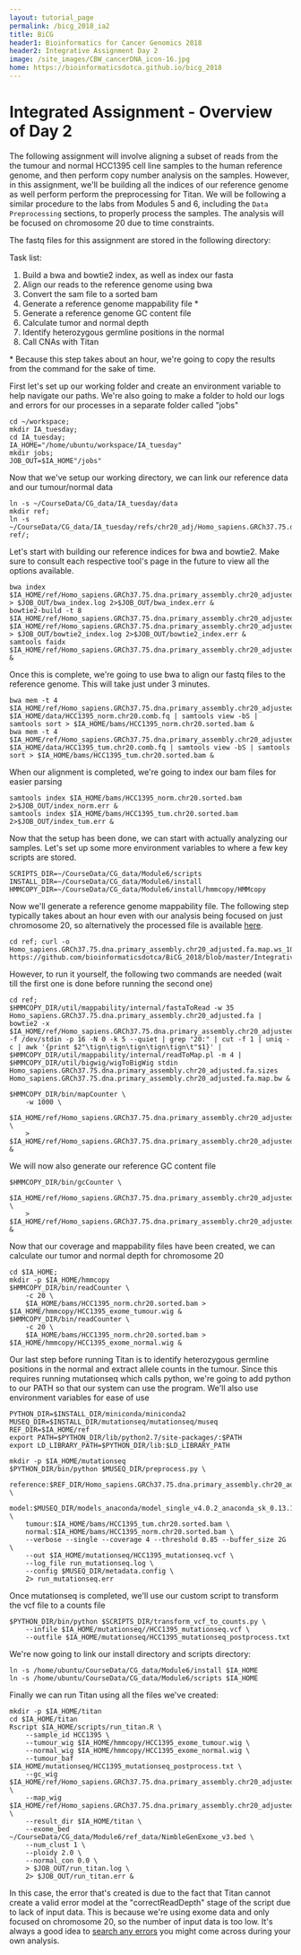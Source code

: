 ```yaml
---
layout: tutorial_page
permalink: /bicg_2018_ia2
title: BiCG
header1: Bioinformatics for Cancer Genomics 2018
header2: Integrative Assignment Day 2
image: /site_images/CBW_cancerDNA_icon-16.jpg
home: https://bioinformaticsdotca.github.io/bicg_2018
---
```


# Integrated Assignment - Overview of Day 2

The following assignment will involve aligning a subset of reads from the the tumour and normal HCC1395 cell line samples to the human reference genome, and then perform copy number analysis on the samples. However, in this assignment, we'll be building all the indices of our reference genome as well perform perform the preprocessing for Titan. We will be following a similar procedure to the labs from Modules 5 and 6, including the `Data Preprocessing` sections, to properly process the samples. The analysis will be focused on chromosome 20 due to time constraints.

The fastq files for this assignment are stored in the following directory:

Task list:  
1) Build a bwa and bowtie2 index, as well as index our fasta  
2) Align our reads to the reference genome using bwa  
3) Convert the sam file to a sorted bam  
4) Generate a reference genome mappability file \*  
5) Generate a reference genome GC content file  
6) Calculate tumor and normal depth  
7) Identify heterozygous germline positions in the normal  
8) Call CNAs with Titan  

\* Because this step takes about an hour, we're going to copy the results from the command for the sake of time.

First let's set up our working folder and create an environment variable to help navigate our paths. We're also going to make a folder to hold our logs and errors for our processes in a separate folder called "jobs"

```
cd ~/workspace;
mkdir IA_tuesday;
cd IA_tuesday;
IA_HOME="/home/ubuntu/workspace/IA_tuesday"
mkdir jobs;
JOB_OUT=$IA_HOME"/jobs"
```

Now that we've setup our working directory, we can link our reference data and our tumour/normal data

```
ln -s ~/CourseData/CG_data/IA_tuesday/data
mkdir ref;
ln -s ~/CourseData/CG_data/IA_tuesday/refs/chr20_adj/Homo_sapiens.GRCh37.75.dna.primary_assembly.chr20_adjusted.fa ref/;
```

Let's start with building our reference indices for bwa and bowtie2. Make sure to consult each respective tool's page in the future to view all the options available.

```
bwa index $IA_HOME/ref/Homo_sapiens.GRCh37.75.dna.primary_assembly.chr20_adjusted.fa > $JOB_OUT/bwa_index.log 2>$JOB_OUT/bwa_index.err &
bowtie2-build -t 8 $IA_HOME/ref/Homo_sapiens.GRCh37.75.dna.primary_assembly.chr20_adjusted.fa $IA_HOME/ref/Homo_sapiens.GRCh37.75.dna.primary_assembly.chr20_adjusted.fa > $JOB_OUT/bowtie2_index.log 2>$JOB_OUT/bowtie2_index.err &
samtools faidx $IA_HOME/ref/Homo_sapiens.GRCh37.75.dna.primary_assembly.chr20_adjusted.fa &
```

Once this is complete, we're going to use bwa to align our fastq files to the reference genome. This will take just under 3 minutes.

```
bwa mem -t 4 $IA_HOME/ref/Homo_sapiens.GRCh37.75.dna.primary_assembly.chr20_adjusted.fa $IA_HOME/data/HCC1395_norm.chr20.comb.fq | samtools view -bS | samtools sort > $IA_HOME/bams/HCC1395_norm.chr20.sorted.bam &
bwa mem -t 4 $IA_HOME/ref/Homo_sapiens.GRCh37.75.dna.primary_assembly.chr20_adjusted.fa $IA_HOME/data/HCC1395_tum.chr20.comb.fq | samtools view -bS | samtools sort > $IA_HOME/bams/HCC1395_tum.chr20.sorted.bam &
```

When our alignment is completed, we're going to index our bam files for easier parsing

```
samtools index $IA_HOME/bams/HCC1395_norm.chr20.sorted.bam 2>$JOB_OUT/index_norm.err &
samtools index $IA_HOME/bams/HCC1395_tum.chr20.sorted.bam 2>$JOB_OUT/index_tum.err &
```

Now that the setup has been done, we can start with actually analyzing our samples. Let's set up some more environment variables to where a few key scripts are stored.

```
SCRIPTS_DIR=~/CourseData/CG_data/Module6/scripts
INSTALL_DIR=~/CourseData/CG_data/Module6/install
HMMCOPY_DIR=~/CourseData/CG_data/Module6/install/hmmcopy/HMMcopy
```

Now we'll generate a reference genome mappability file. The following step typically takes about an hour even with our analysis being focused on just chromosome 20, so alternatively the processed file is available [here](https://github.com/bioinformaticsdotca/BiCG_2018/blob/master/IntegrativeAssignment2/Homo_sapiens.GRCh37.75.dna.primary_assembly.chr20_adjusted.fa.map.ws_1000.wig).

```
cd ref; curl -o Homo_sapiens.GRCh37.75.dna.primary_assembly.chr20_adjusted.fa.map.ws_1000.wig https://github.com/bioinformaticsdotca/BiCG_2018/blob/master/IntegrativeAssignment2/Homo_sapiens.GRCh37.75.dna.primary_assembly.chr20_adjusted.fa.map.ws_1000.wig
```

However, to run it yourself, the following two commands are needed (wait till the first one is done before running the second one)

```
cd ref;
$HMMCOPY_DIR/util/mappability/internal/fastaToRead -w 35 Homo_sapiens.GRCh37.75.dna.primary_assembly.chr20_adjusted.fa | bowtie2 -x $IA_HOME/ref/Homo_sapiens.GRCh37.75.dna.primary_assembly.chr20_adjusted.fa -f /dev/stdin -p 16 -N 0 -k 5 --quiet | grep "20:" | cut -f 1 | uniq -c | awk '{print $2"\tign\tign\tign\tign\tign\t"$1}' | $HMMCOPY_DIR/util/mappability/internal/readToMap.pl -m 4 | $HMMCOPY_DIR/util/bigwig/wigToBigWig stdin Homo_sapiens.GRCh37.75.dna.primary_assembly.chr20_adjusted.fa.sizes Homo_sapiens.GRCh37.75.dna.primary_assembly.chr20_adjusted.fa.map.bw &

$HMMCOPY_DIR/bin/mapCounter \
	-w 1000 \
	$IA_HOME/ref/Homo_sapiens.GRCh37.75.dna.primary_assembly.chr20_adjusted.fa.map.bw \
	> $IA_HOME/ref/Homo_sapiens.GRCh37.75.dna.primary_assembly.chr20_adjusted.fa.map.ws_1000.wig &
```

We will now also generate our reference GC content file

```
$HMMCOPY_DIR/bin/gcCounter \
	$IA_HOME/ref/Homo_sapiens.GRCh37.75.dna.primary_assembly.chr20_adjusted.fa \
	> $IA_HOME/ref/Homo_sapiens.GRCh37.75.dna.primary_assembly.chr20_adjusted.gc.wig &
```

Now that our coverage and mappability files have been created, we can calculate our tumor and normal depth for chromosome 20

```
cd $IA_HOME;
mkdir -p $IA_HOME/hmmcopy
$HMMCOPY_DIR/bin/readCounter \
	-c 20 \
	$IA_HOME/bams/HCC1395_norm.chr20.sorted.bam > $IA_HOME/hmmcopy/HCC1395_exome_tumour.wig &
$HMMCOPY_DIR/bin/readCounter \
	-c 20 \
	$IA_HOME/bams/HCC1395_norm.chr20.sorted.bam > $IA_HOME/hmmcopy/HCC1395_exome_normal.wig &
```

Our last step before running Titan is to identify heterozygous germline positions in the normal and extract allele counts in the tumour. Since this requires running mutationseq which calls python, we're going to add python to our PATH so that our system can use the program. We'll also use environment variables for ease of use

```
PYTHON_DIR=$INSTALL_DIR/miniconda/miniconda2
MUSEQ_DIR=$INSTALL_DIR/mutationseq/mutationseq/museq
REF_DIR=$IA_HOME/ref
export PATH=$PYTHON_DIR/lib/python2.7/site-packages/:$PATH
export LD_LIBRARY_PATH=$PYTHON_DIR/lib:$LD_LIBRARY_PATH
```
```
mkdir -p $IA_HOME/mutationseq
$PYTHON_DIR/bin/python $MUSEQ_DIR/preprocess.py \
	reference:$REF_DIR/Homo_sapiens.GRCh37.75.dna.primary_assembly.chr20_adjusted.fa \
	model:$MUSEQ_DIR/models_anaconda/model_single_v4.0.2_anaconda_sk_0.13.1.npz \
	tumour:$IA_HOME/bams/HCC1395_tum.chr20.sorted.bam \
	normal:$IA_HOME/bams/HCC1395_norm.chr20.sorted.bam \
	--verbose --single --coverage 4 --threshold 0.85 --buffer_size 2G \
	--out $IA_HOME/mutationseq/HCC1395_mutationseq.vcf \
	--log_file run_mutationseq.log \
	--config $MUSEQ_DIR/metadata.config \
	2> run_mutationseq.err
```

Once mutationseq is completed, we'll use our custom script to transform the vcf file to a counts file

```
$PYTHON_DIR/bin/python $SCRIPTS_DIR/transform_vcf_to_counts.py \
	--infile $IA_HOME/mutationseq//HCC1395_mutationseq.vcf \
	--outfile $IA_HOME/mutationseq/HCC1395_mutationseq_postprocess.txt
```

We're now going to link our install directory and scripts directory:
```
ln -s /home/ubuntu/CourseData/CG_data/Module6/install $IA_HOME
ln -s /home/ubuntu/CourseData/CG_data/Module6/scripts $IA_HOME
```

Finally we can run Titan using all the files we've created:

```
mkdir -p $IA_HOME/titan
cd $IA_HOME/titan
Rscript $IA_HOME/scripts/run_titan.R \
	--sample_id HCC1395 \
	--tumour_wig $IA_HOME/hmmcopy/HCC1395_exome_tumour.wig \
	--normal_wig $IA_HOME/hmmcopy/HCC1395_exome_normal.wig \
	--tumour_baf $IA_HOME/mutationseq/HCC1395_mutationseq_postprocess.txt \
	--gc_wig $IA_HOME/ref/Homo_sapiens.GRCh37.75.dna.primary_assembly.chr20_adjusted.gc.wig \
	--map_wig $IA_HOME/ref/Homo_sapiens.GRCh37.75.dna.primary_assembly.chr20_adjusted.fa.map.ws_1000.wig \
	--result_dir $IA_HOME/titan \
	--exome_bed ~/CourseData/CG_data/Module6/ref_data/NimbleGenExome_v3.bed \
	--num_clust 1 \
	--ploidy 2.0 \
	--normal_con 0.0 \
	> $JOB_OUT/run_titan.log \
	2> $JOB_OUT/run_titan.err &
```
In this case, the error that's created is due to the fact that Titan cannot create a valid error model at the "correctReadDepth" stage of the script due to lack of input data. This is because we're using exome data and only focused on chromosome 20, so the number of input data is too low. It's always a good idea to [search any errors](https://github.com/benjjneb/dada2/issues/171) you might come across during your own analysis.
